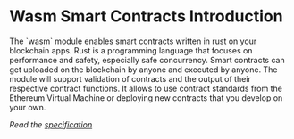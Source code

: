 # Wasm Smart Contracts Introduction

<!-- I forget what we want to do with cosmwasm, this content does not seem specific to Starport ? --> The `wasm` module enables smart contracts written in rust on your blockchain apps. Rust is a programming language that focuses on performance and safety, especially safe concurrency. Smart contracts can get uploaded on the blockchain by anyone and executed by anyone. The module will support validation of contracts and the output of their respective contract functions. It allows to use contract standards from the Ethereum Virtual Machine or deploying new contracts that you develop on your own.

_Read the [specification](https://github.com/CosmWasm/cosmwasm)_
